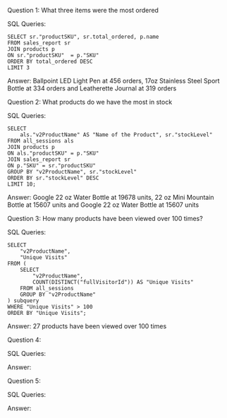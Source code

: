 Question 1: What three items were the most ordered

SQL Queries:
```
SELECT sr."productSKU", sr.total_ordered, p.name
FROM sales_report sr
JOIN products p 
ON sr."productSKU"  = p."SKU"
ORDER BY total_ordered DESC
LIMIT 3

```

Answer: Ballpoint LED Light Pen at 456 orders, 17oz Stainless Steel Sport Bottle at 334 orders and Leatherette Journal at 319 orders



Question 2: What products do we have the most in stock

SQL Queries:
```
SELECT 
	als."v2ProductName" AS "Name of the Product", sr."stockLevel"
FROM all_sessions als
JOIN products p
ON als."productSKU" = p."SKU"
JOIN sales_report sr
ON p."SKU" = sr."productSKU"
GROUP BY "v2ProductName", sr."stockLevel"
ORDER BY sr."stockLevel" DESC
LIMIT 10;
```

Answer: Google 22 oz Water Bottle at 19678 units, 22 oz Mini Mountain Bottle at 15607 units and Google 22 oz Water Bottle at 15607 units



Question 3: How many products have been viewed over 100 times?

SQL Queries:
```
SELECT 
    "v2ProductName", 
    "Unique Visits"
FROM (
    SELECT 
        "v2ProductName", 
        COUNT(DISTINCT("fullVisitorId")) AS "Unique Visits"
    FROM all_sessions
    GROUP BY "v2ProductName"
) subquery
WHERE "Unique Visits" > 100
ORDER BY "Unique Visits";
```

Answer: 27 products have been viewed over 100 times

Question 4: 

SQL Queries:

Answer:



Question 5: 

SQL Queries:

Answer:

